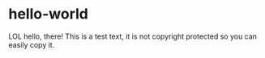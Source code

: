 # hello-world
LOL
hello, there!
This is a test text, it is not copyright protected so you can easily copy it.
